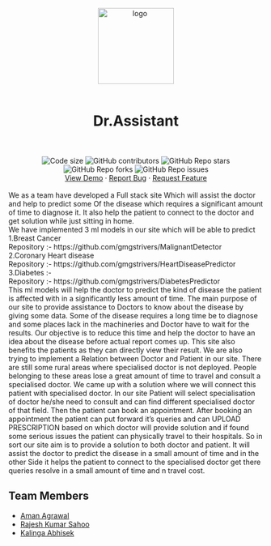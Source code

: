 <br />
<div align="center">
<img src="https://img.freepik.com/premium-vector/medical-team-doctor-nurse-assistant-cartoon-character-vector_18981-791.jpg?w=2000" alt="logo" width="150" height="150">
</div>
<br>
<div align="center">
<h1 align="center"><b>Dr.Assistant</b></h1>
<br />
<br>
<img src="https://img.shields.io/github/languages/code-size/gmgstrivers/Dr.Assistant?style=flat-square" alt="Code size" />
<img alt="GitHub contributors" src="https://img.shields.io/github/contributors/gmgstrivers/Dr.Assistant?style=flat-square">
<img alt="GitHub Repo stars" src="https://img.shields.io/github/stars/gmgstrivers/Dr.Assistant?style=flat-square">
<img alt="GitHub Repo forks" src="https://img.shields.io/github/forks/gmgstrivers/Dr.Assistant?style=flat-square">
<img alt="GitHub Repo issues" src="https://img.shields.io/github/issues/gmgstrivers/Dr.Assistant?style=flat-square">
<br />
 <a href="http://www.gmgstrivers.co/">View Demo</a>
·
<a href="https://github.com/gmgstrivers/Dr.Assistant/issues">Report Bug</a>
·
<a href="https://github.com/gmgstrivers/Dr.Assistant/issues">Request Feature</a>
</div>
<br />
We as a team have developed a Full stack site Which will assist the doctor and help to predict some 
Of the disease which requires a significant amount of time to diagnose it. It also help the patient to connect to the doctor and get solution while just sitting in home.
<br>
We have implemented 3 ml models in our site which will be able to predict 
<br>
1.Breast Cancer
<br>
  Repository :- https://github.com/gmgstrivers/MalignantDetector
  <br>
2.Coronary Heart disease 
<br>
  Repository :- https://github.com/gmgstrivers/HeartDiseasePredictor
  <br>
3.Diabetes :- 
<br>
  Repository :- https://github.com/gmgstrivers/DiabetesPredictor
  <br>
This ml models will help the doctor to predict the kind of disease the patient is affected with in a significantly less amount of time. The main purpose of our site to provide assistance to Doctors to know about the disease by giving some data.
Some of the disease requires a long time be to diagnose and some places lack in the machineries and Doctor have to wait for the results. Our objective is to reduce this time and help the doctor to have an idea about the disease before actual report comes up.
This site also benefits the patients as they can directly view their result. We are also trying to implement a Relation between Doctor and Patient in our site.
There are still some rural areas where specialised doctor is not deployed. People belonging to these areas lose a great amount of time to travel and consult a specialised doctor. We came up with a solution where we will connect this patient with specialised doctor.
In our site Patient will select specialisation of doctor he/she need to consult and can find different specialised doctor of that field. Then the patient can book an appointment. After booking an appointment the patient can put forward it’s queries and can UPLOAD PRESCRIPTION based on which doctor will provide solution and if found some serious issues the patient can physically travel to their hospitals.
So in sort our site aim is to provide a solution to both doctor and patient. 
It will assist the doctor to predict the disease in a small amount of time and in the other
Side it helps the patient to connect to the specialised doctor get there queries resolve in a small amount of time and n travel cost.

<h2> Team Members</h2>
<ul>
<li><a href="https://www.linkedin.com/in/amanagrawal20156/">Aman Agrawal</li>
<li><a href="https://www.linkedin.com/in/rajesh-kumar-sahoo-9b3095189/">Rajesh Kumar Sahoo</li>
<li><a href="https://www.linkedin.com/in/kalingaabhisek/">Kalinga Abhisek</li>
</ul>
